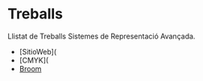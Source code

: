 # Treballs
Llistat de Treballs Sistemes de Representació Avançada.

* [SitioWeb](
* [CMYK](
* [Broom](https://adrianguillenfrances.github.io/Broom/)
